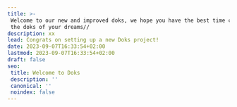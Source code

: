 ```yaml
---
title: >-
 Welcome to our new and improved doks, we hope you have the best time creating
 the doks of your dreams//
description: xx
lead: Congrats on setting up a new Doks project!
date: 2023-09-07T16:33:54+02:00
lastmod: 2023-09-07T16:33:54+02:00
draft: false
seo:
 title: Welcome to Doks
 description: ''
 canonical: ''
 noindex: false
---
```

